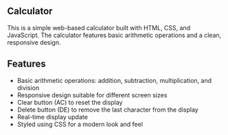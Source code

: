 ## Calculator
This is a simple web-based calculator built with HTML, CSS, and JavaScript. The calculator features 
basic arithmetic operations and a clean, responsive design.

## Features
* Basic arithmetic operations: addition, subtraction, multiplication, and division
* Responsive design suitable for different screen sizes
* Clear button (AC) to reset the display
* Delete button (DE) to remove the last character from the display
* Real-time display update
* Styled using CSS for a modern look and feel
